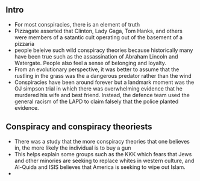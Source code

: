 ## Intro

* For most conspiracies, there is an element of truth
* Pizzagate asserted that Clinton, Lady Gaga, Tom Hanks, and others were members of a satantic cult operating out of the basement of a pizzaria
* people beleive such wild conspiracy theories because historically many have been true such as the assassination of Abraham Lincoln and Watergate. People also feel a sense of belonging and loyalty.
* From an evolutionary perspective, it was better to assume that the rustling in the grass was the a dangerous predator rather than the wind
* Conspiracies have been around forever but a landmark moment was the OJ simpson trial in which there was overwhelming evidence that he murdered his wife and best friend. Instead, the defence team used the general racism of the LAPD to claim falsely that the police planted evidence.


## Conspiracy and conspiracy theoriests

* There was a study that the more conspiracy theories that one believes in, the more likely the individual is to buy a gun
* This helps explain some groups such as the KKK which fears that Jews and other minories are seeking to replace whites in western culture, and Al-Quida and ISIS believes that America is seeking to wipe out Islam.
* 
